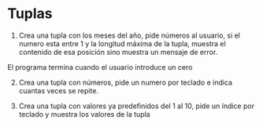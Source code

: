 # Tuplas

1. Crea una tupla con los meses del año, pide números al usuario, si el numero esta entre 1 y la longitud máxima de la tupla, muestra el contenido de esa posición sino muestra un mensaje de error.

El programa termina cuando el usuario introduce un cero

2.  Crea una tupla con números, pide un numero por teclado e indica cuantas veces se repite.

3. Crea una tupla con valores ya predefinidos del 1 al 10, pide un índice por teclado y muestra los valores de la tupla